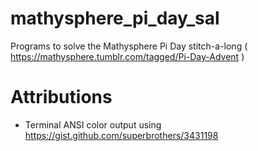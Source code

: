 # mathysphere_pi_day_sal
Programs to solve the Mathysphere Pi Day stitch-a-long ( https://mathysphere.tumblr.com/tagged/Pi-Day-Advent )

# Attributions
* Terminal ANSI color output using https://gist.github.com/superbrothers/3431198
